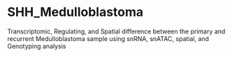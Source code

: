 # SHH_Medulloblastoma
Transcriptomic, Regulating, and Spatial difference between the primary and recurrent Medulloblastoma sample using snRNA, snATAC, spatial, and Genotyping analysis
